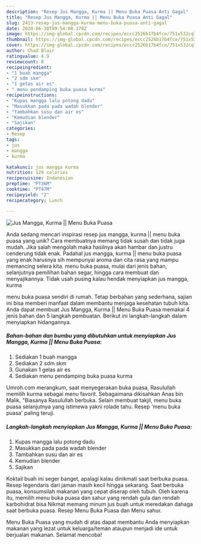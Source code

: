 ```yaml
---
description: "Resep Jus Mangga, Kurma || Menu Buka Puasa Anti Gagal"
title: "Resep Jus Mangga, Kurma || Menu Buka Puasa Anti Gagal"
slug: 2413-resep-jus-mangga-kurma-menu-buka-puasa-anti-gagal
date: 2020-06-30T09:54:08.170Z
image: https://img-global.cpcdn.com/recipes/eccc2526b17b4fce/751x532cq70/jus-mangga-kurma-menu-buka-puasa-foto-resep-utama.jpg
thumbnail: https://img-global.cpcdn.com/recipes/eccc2526b17b4fce/751x532cq70/jus-mangga-kurma-menu-buka-puasa-foto-resep-utama.jpg
cover: https://img-global.cpcdn.com/recipes/eccc2526b17b4fce/751x532cq70/jus-mangga-kurma-menu-buka-puasa-foto-resep-utama.jpg
author: Chad Blair
ratingvalue: 4.9
reviewcount: 8
recipeingredient:
- "1 buah mangga"
- "2 sdm skm"
- "1 gelas air es"
- " menu pendamping buka puasa kurma"
recipeinstructions:
- "Kupas mangga lalu potong dadu"
- "Masukkan pada pada wadah blender"
- "Tambahkan susu dan air es"
- "Kemudian blender"
- "Sajikan"
categories:
- Resep
tags:
- jus
- mangga
- kurma

katakunci: jus mangga kurma 
nutrition: 129 calories
recipecuisine: Indonesian
preptime: "PT36M"
cooktime: "PT47M"
recipeyield: "2"
recipecategory: Lunch

---
```



![Jus Mangga, Kurma || Menu Buka Puasa](https://img-global.cpcdn.com/recipes/eccc2526b17b4fce/751x532cq70/jus-mangga-kurma-menu-buka-puasa-foto-resep-utama.jpg)

Anda sedang mencari inspirasi resep jus mangga, kurma || menu buka puasa yang unik? Cara membuatnya memang tidak susah dan tidak juga mudah. Jika salah mengolah maka hasilnya akan hambar dan justru cenderung tidak enak. Padahal jus mangga, kurma || menu buka puasa yang enak harusnya sih mempunyai aroma dan cita rasa yang mampu memancing selera kita.
 menu buka puasa, mulai dari jenis bahan, selanjutnya pemilihan bahan segar, hingga cara membuat dan menyajikannya. Tidak usah pusing kalau hendak menyiapkan jus mangga, kurma 

 menu buka puasa sendiri di rumah. Tetap berbahan yang sederhana, sajian ini bisa memberi manfaat dalam membantu menjaga kesehatan tubuh kita. Anda dapat membuat Jus Mangga, Kurma || Menu Buka Puasa memakai 4 jenis bahan dan 5 langkah pembuatan. Berikut ini langkah-langkah dalam menyiapkan hidangannya.

<!--inarticleads1-->

##### Bahan-bahan dan bumbu yang dibutuhkan untuk menyiapkan Jus Mangga, Kurma || Menu Buka Puasa:

1. Sediakan 1 buah mangga
1. Sediakan 2 sdm skm
1. Gunakan 1 gelas air es
1. Sediakan  menu pendamping buka puasa kurma


Umroh.com merangkum, saat menyegerakan buka puasa, Rasulullah memilih kurma sebagai menu favorit. Sebagaimana dikisahkan Anas bin Malik, &#34;Biasanya Rasulullah berbuka. Selain membuat takjil, menu buka puasa selanjutnya yang istimewa yakni rolade tahu. Resep &#39;menu buka puasa&#39; paling teruji. 

<!--inarticleads2-->

##### Langkah-langkah menyiapkan Jus Mangga, Kurma || Menu Buka Puasa:

1. Kupas mangga lalu potong dadu
1. Masukkan pada pada wadah blender
1. Tambahkan susu dan air es
1. Kemudian blender
1. Sajikan


Koktail buah ini seger banget, apalagi kalau dinikmati saat berbuka puasa. Resep legendaris dari jaman masih kecil hingga sekarang. Saat berbuka puasa, konsumsilah makanan yang cepat diserap oleh tubuh. Oleh karena itu, memilih menu buka puasa dan sahur yang rendah gula dan rendah karbohidrat bisa Nikmat memang minum jus buah untuk meredakan dahaga saat berbuka puasa. Resep Menu Buka Puasa dan Menu sahur. 

 Menu Buka Puasa yang mudah di atas dapat membantu Anda menyiapkan makanan yang lezat untuk keluarga/teman ataupun menjadi ide untuk berjualan makanan. Selamat mencoba!
